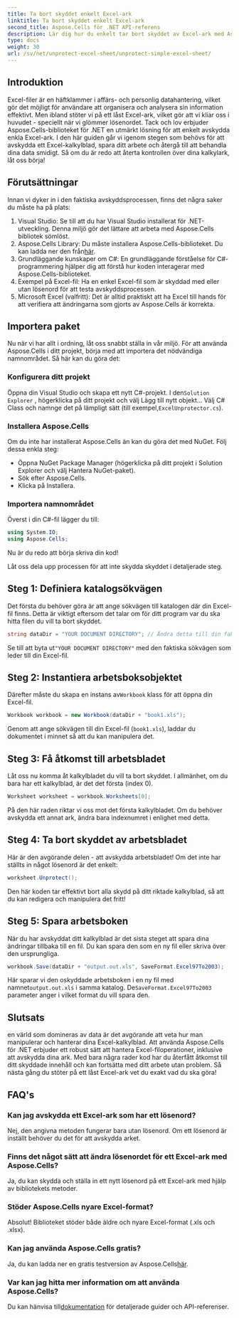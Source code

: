 ```yaml
---
title: Ta bort skyddet enkelt Excel-ark
linktitle: Ta bort skyddet enkelt Excel-ark
second_title: Aspose.Cells för .NET API-referens
description: Lär dig hur du enkelt tar bort skyddet av Excel-ark med Aspose.Cells för .NET med denna steg-för-steg-guide. Återställ åtkomst till din data på nolltid.
type: docs
weight: 30
url: /sv/net/unprotect-excel-sheet/unprotect-simple-excel-sheet/
---
```

## Introduktion

Excel-filer är en häftklammer i affärs- och personlig datahantering, vilket gör det möjligt för användare att organisera och analysera sin information effektivt. Men ibland stöter vi på ett låst Excel-ark, vilket gör att vi kliar oss i huvudet - speciellt när vi glömmer lösenordet. Tack och lov erbjuder Aspose.Cells-biblioteket för .NET en utmärkt lösning för att enkelt avskydda enkla Excel-ark. I den här guiden går vi igenom stegen som behövs för att avskydda ett Excel-kalkylblad, spara ditt arbete och återgå till att behandla dina data smidigt. Så om du är redo att återta kontrollen över dina kalkylark, låt oss börja!

## Förutsättningar

Innan vi dyker in i den faktiska avskyddsprocessen, finns det några saker du måste ha på plats:

1. Visual Studio: Se till att du har Visual Studio installerat för .NET-utveckling. Denna miljö gör det lättare att arbeta med Aspose.Cells bibliotek sömlöst.
2.  Aspose.Cells Library: Du måste installera Aspose.Cells-biblioteket. Du kan ladda ner den från[här](https://releases.aspose.com/cells/net/).
3. Grundläggande kunskaper om C#: En grundläggande förståelse för C#-programmering hjälper dig att förstå hur koden interagerar med Aspose.Cells-biblioteket.
4. Exempel på Excel-fil: Ha en enkel Excel-fil som är skyddad med eller utan lösenord för att testa avskyddsprocessen.
5. Microsoft Excel (valfritt): Det är alltid praktiskt att ha Excel till hands för att verifiera att ändringarna som gjorts av Aspose.Cells är korrekta.

## Importera paket

Nu när vi har allt i ordning, låt oss snabbt ställa in vår miljö. För att använda Aspose.Cells i ditt projekt, börja med att importera det nödvändiga namnområdet. Så här kan du göra det:

### Konfigurera ditt projekt

 Öppna din Visual Studio och skapa ett nytt C#-projekt. I den`Solution Explorer` , högerklicka på ditt projekt och välj Lägg till nytt objekt... Välj C# Class och namnge det på lämpligt sätt (till exempel,`ExcelUnprotector.cs`).

### Installera Aspose.Cells

Om du inte har installerat Aspose.Cells än kan du göra det med NuGet. Följ dessa enkla steg:

- Öppna NuGet Package Manager (högerklicka på ditt projekt i Solution Explorer och välj Hantera NuGet-paket).
- Sök efter Aspose.Cells.
- Klicka på Installera.

### Importera namnområdet

Överst i din C#-fil lägger du till:

```csharp
using System.IO;
using Aspose.Cells;
```

Nu är du redo att börja skriva din kod!

Låt oss dela upp processen för att inte skydda skyddet i detaljerade steg.

## Steg 1: Definiera katalogsökvägen

Det första du behöver göra är att ange sökvägen till katalogen där din Excel-fil finns. Detta är viktigt eftersom det talar om för ditt program var du ska hitta filen du vill ta bort skyddet.

```csharp
string dataDir = "YOUR DOCUMENT DIRECTORY"; // Ändra detta till din faktiska väg
```

 Se till att byta ut`"YOUR DOCUMENT DIRECTORY"` med den faktiska sökvägen som leder till din Excel-fil.

## Steg 2: Instantiera arbetsboksobjektet

 Därefter måste du skapa en instans av`Workbook` klass för att öppna din Excel-fil.

```csharp
Workbook workbook = new Workbook(dataDir + "book1.xls");
```

Genom att ange sökvägen till din Excel-fil (`book1.xls`), laddar du dokumentet i minnet så att du kan manipulera det.

## Steg 3: Få åtkomst till arbetsbladet

Låt oss nu komma åt kalkylbladet du vill ta bort skyddet. I allmänhet, om du bara har ett kalkylblad, är det det första (index 0).

```csharp
Worksheet worksheet = workbook.Worksheets[0];
```

På den här raden riktar vi oss mot det första kalkylbladet. Om du behöver avskydda ett annat ark, ändra bara indexnumret i enlighet med detta.

## Steg 4: Ta bort skyddet av arbetsbladet

Här är den avgörande delen - att avskydda arbetsbladet! Om det inte har ställts in något lösenord är det enkelt:

```csharp
worksheet.Unprotect();
```

Den här koden tar effektivt bort alla skydd på ditt riktade kalkylblad, så att du kan redigera och manipulera det fritt!

## Steg 5: Spara arbetsboken

När du har avskyddat ditt kalkylblad är det sista steget att spara dina ändringar tillbaka till en fil. Du kan spara den som en ny fil eller skriva över den ursprungliga.

```csharp
workbook.Save(dataDir + "output.out.xls", SaveFormat.Excel97To2003);
```

 Här sparar vi den oskyddade arbetsboken i en ny fil med namnet`output.out.xls` i samma katalog. De`SaveFormat.Excel97To2003` parameter anger i vilket format du vill spara den.

## Slutsats

en värld som domineras av data är det avgörande att veta hur man manipulerar och hanterar dina Excel-kalkylblad. Att använda Aspose.Cells för .NET erbjuder ett robust sätt att hantera Excel-filoperationer, inklusive att avskydda dina ark. Med bara några rader kod har du återfått åtkomst till ditt skyddade innehåll och kan fortsätta med ditt arbete utan problem. Så nästa gång du stöter på ett låst Excel-ark vet du exakt vad du ska göra!

## FAQ's

### Kan jag avskydda ett Excel-ark som har ett lösenord?
Nej, den angivna metoden fungerar bara utan lösenord. Om ett lösenord är inställt behöver du det för att avskydda arket.

### Finns det något sätt att ändra lösenordet för ett Excel-ark med Aspose.Cells?
Ja, du kan skydda och ställa in ett nytt lösenord på ett Excel-ark med hjälp av bibliotekets metoder.

### Stöder Aspose.Cells nyare Excel-format?
Absolut! Biblioteket stöder både äldre och nyare Excel-format (.xls och .xlsx).

### Kan jag använda Aspose.Cells gratis?
 Ja, du kan ladda ner en gratis testversion av Aspose.Cells[här](https://releases.aspose.com/).

### Var kan jag hitta mer information om att använda Aspose.Cells?
 Du kan hänvisa till[dokumentation](https://reference.aspose.com/cells/net/) för detaljerade guider och API-referenser.